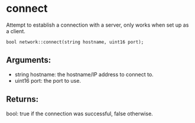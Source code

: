 # connect
Attempt to establish a connection with a server, only works when set up as a client.

`bool network::connect(string hostname, uint16 port);`

## Arguments:
* string hostname: the hostname/IP address to connect to.
* uint16 port: the port to use.

## Returns:
bool: true if the connection was successful, false otherwise.
